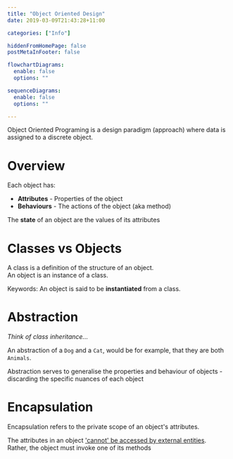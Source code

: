 ```yaml
---
title: "Object Oriented Design"
date: 2019-03-09T21:43:28+11:00

categories: ["Info"]

hiddenFromHomePage: false
postMetaInFooter: false

flowchartDiagrams:
  enable: false
  options: ""

sequenceDiagrams: 
  enable: false
  options: ""

---
```


Object Oriented Programing is a design paradigm (approach) where data is assigned to a discrete object.

# Overview

Each object has:

* **Attributes** - Properties of the object
* **Behaviours** - The actions of the object (aka method)

The **state** of an object are the values of its attributes

# Classes vs Objects
A class is a definition of the structure of an object.  
An object is an instance of a class.

Keywords: An object is said to be **instantiated** from a class. 

# Abstraction
_Think of class inheritance..._  

An abstraction of a `Dog` and a `Cat`, would be for example, that they are both `Animals`.

Abstraction serves to generalise the properties and behaviour of objects - discarding the specific nuances of each object

# Encapsulation
Encapsulation refers to the private scope of an object's attributes.  

The attributes in an object ['cannot' be accessed by external entities](#encapsulation).  
Rather, the object must invoke one of its methods
